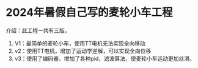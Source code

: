 # 2024年暑假自己写的麦轮小车工程
介绍：此工程一共有三版。
1. V1：最简单的麦轮小车，使用TT电机无法实现全向移动
2. v2：使用TT电机，增加了运动学逆解，可以实现全向位移
3. v3：使用了编码器，增加了各种pid，滤波算法，使麦轮小车运动更加丝滑。